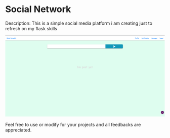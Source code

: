# Social Network

Description: This is a simple social media platform i am creating just to refresh on my flask skills 

![demo one](./app/public/img/default/demo_pic.png)

Feel free to use or modify for your projects and all feedbacks are appreciated.